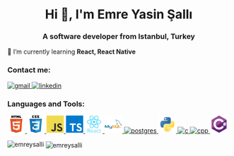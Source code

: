 <h1 align="center">Hi 👋, I'm Emre Yasin Şallı</h1>
<h3 align="center">A software developer from Istanbul, Turkey</h3>


 🌱 I’m currently learning **React, React Native**
 
<h3 align="left">Contact me:</h3>
<p align="left">
<a href="mailto:emreysalli@gmail.com" target="_blank">
  <img src="https://upload.wikimedia.org/wikipedia/commons/7/7e/Gmail_icon_%282020%29.svg" alt="gmail" width="40" height="40"/> 
</a> 
<a href="https://linkedin.com/in/emreysalli" target="_blank"><img  src="https://raw.githubusercontent.com/rahuldkjain/github-profile-readme-generator/master/src/images/icons/Social/linked-in-alt.svg" alt="linkedin" height="40" width="40" /></a>
</p>


<p align="left">
<h3 align="left">Languages and Tools:</h3>
<a href="https://www.w3.org/html/" target="_blank">
  <img src="https://raw.githubusercontent.com/devicons/devicon/master/icons/html5/html5-original-wordmark.svg" alt="html5" width="40" height="40"/> 
</a>
<a href="https://www.w3.org/css/" target="_blank">
  <img src="https://raw.githubusercontent.com/devicons/devicon/master/icons/css3/css3-original-wordmark.svg" alt="css" width="40" height="40"/> 
</a> 
<a href="https://developer.mozilla.org/en-US/docs/Web/JavaScript" target="_blank"> 
  <img src="https://raw.githubusercontent.com/devicons/devicon/master/icons/javascript/javascript-original.svg" alt="javascript" width="40" height="40"/> 
</a> 
<a href="https://www.typescriptlang.org/" target="_blank"> 
  <img src="https://raw.githubusercontent.com/devicons/devicon/master/icons/typescript/typescript-original.svg" alt="typescript" width="40" height="40"/> 
</a>
<a href="https://reactjs.org/" target="_blank"> 
  <img src="https://raw.githubusercontent.com/devicons/devicon/master/icons/react/react-original-wordmark.svg" alt="react" width="40" height="40"/> 
</a> 

<a href="https://www.mysql.com/" target="_blank"> 
  <img src="https://raw.githubusercontent.com/devicons/devicon/master/icons/mysql/mysql-original-wordmark.svg" alt="mysql" width="40" height="40"/> 
</a> 
<a href="https://www.postgresql.org/" target="_blank"> 
  <img src="https://raw.githubusercontent.com/rahuldkjain/github-profile-readme-generator/master/src/images/icons/Database/postgresql.svg" alt="postgres" width="40" height="40"/> 
</a> 



<a href="https://www.python.org" target="_blank"> 
  <img src="https://raw.githubusercontent.com/devicons/devicon/master/icons/python/python-original.svg" alt="python" width="40" height="40"/> 
</a> 
<a href="https://en.wikipedia.org/wiki/C_(programming_language)" target="_blank"> 
  <img src="https://raw.githubusercontent.com/rahuldkjain/github-profile-readme-generator/master/src/images/icons/ProgrammingLanguages/c.svg" alt="c" width="40" height="40"/> 
</a>
<a href="https://isocpp.org/" target="_blank"> 
  <img src="https://raw.githubusercontent.com/rahuldkjain/github-profile-readme-generator/master/src/images/icons/ProgrammingLanguages/cpp.svg" alt="cpp" width="40" height="40"/> 
</a>
<a href="https://tr.wikipedia.org/wiki/C_Sharp" target="_blank"> 
  <img src="https://github.com/devicons/devicon/blob/master/icons/csharp/csharp-original.svg" alt="csharp" width="40" height="40"/> 
</a>
</p>

<p><img align="left" src="https://github-readme-stats.vercel.app/api/top-langs/?username=emreysalli&theme=radical&show_icons=true&locale=en&layout=compact&exclude_repo=dotfiles,PasswordManager" alt="emreysalli" /></p>

<p>&nbsp;<img align="center" src="https://github-readme-stats.vercel.app/api?username=emreysalli&show_icons=true&theme=radical&include_all_commits=false&hide=stars&locale=en" alt="emreysalli" /></p>
